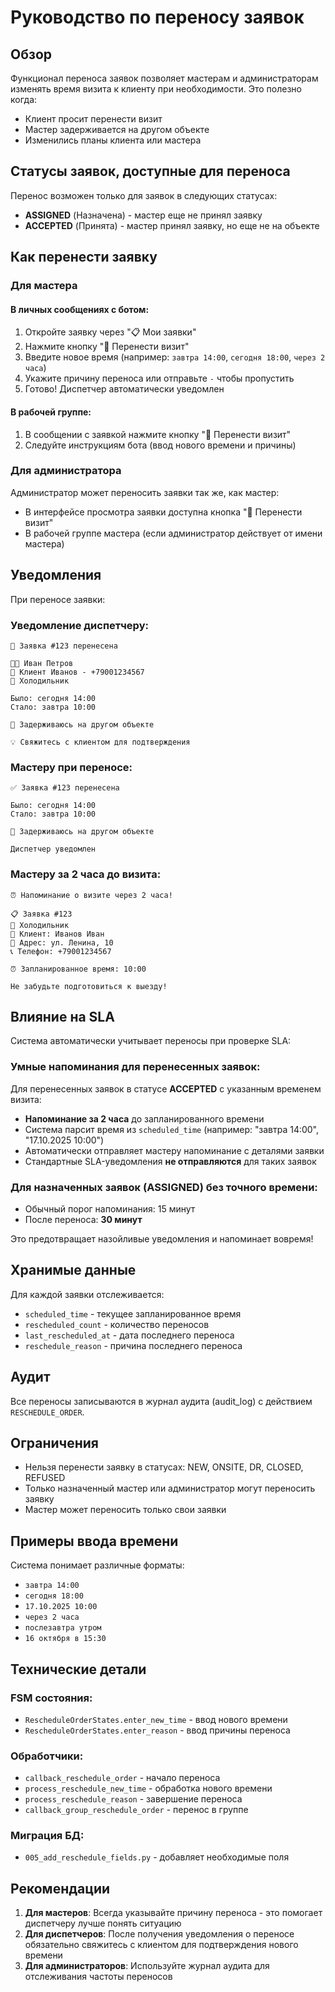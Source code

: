 # Руководство по переносу заявок

## Обзор

Функционал переноса заявок позволяет мастерам и администраторам изменять время визита к клиенту при необходимости. Это полезно когда:
- Клиент просит перенести визит
- Мастер задерживается на другом объекте
- Изменились планы клиента или мастера

## Статусы заявок, доступные для переноса

Перенос возможен только для заявок в следующих статусах:
- **ASSIGNED** (Назначена) - мастер еще не принял заявку
- **ACCEPTED** (Принята) - мастер принял заявку, но еще не на объекте

## Как перенести заявку

### Для мастера

#### В личных сообщениях с ботом:
1. Откройте заявку через "📋 Мои заявки"
2. Нажмите кнопку "📅 Перенести визит"
3. Введите новое время (например: `завтра 14:00`, `сегодня 18:00`, `через 2 часа`)
4. Укажите причину переноса или отправьте `-` чтобы пропустить
5. Готово! Диспетчер автоматически уведомлен

#### В рабочей группе:
1. В сообщении с заявкой нажмите кнопку "📅 Перенести визит"
2. Следуйте инструкциям бота (ввод нового времени и причины)

### Для администратора

Администратор может переносить заявки так же, как мастер:
- В интерфейсе просмотра заявки доступна кнопка "📅 Перенести визит"
- В рабочей группе мастера (если администратор действует от имени мастера)

## Уведомления

При переносе заявки:

### Уведомление диспетчеру:
```
📅 Заявка #123 перенесена

👨‍🔧 Иван Петров
👤 Клиент Иванов - +79001234567
🔧 Холодильник

Было: сегодня 14:00
Стало: завтра 10:00

📝 Задерживаюсь на другом объекте

💡 Свяжитесь с клиентом для подтверждения
```

### Мастеру при переносе:
```
✅ Заявка #123 перенесена

Было: сегодня 14:00
Стало: завтра 10:00

📝 Задерживаюсь на другом объекте

Диспетчер уведомлен
```

### Мастеру за 2 часа до визита:
```
⏰ Напоминание о визите через 2 часа!

📋 Заявка #123
🔧 Холодильник
👤 Клиент: Иванов Иван
📍 Адрес: ул. Ленина, 10
📞 Телефон: +79001234567

⏰ Запланированное время: 10:00

Не забудьте подготовиться к выезду!
```

## Влияние на SLA

Система автоматически учитывает переносы при проверке SLA:

### Умные напоминания для перенесенных заявок:
Для перенесенных заявок в статусе **ACCEPTED** с указанным временем визита:
- **Напоминание за 2 часа** до запланированного времени
- Система парсит время из `scheduled_time` (например: "завтра 14:00", "17.10.2025 10:00")
- Автоматически отправляет мастеру напоминание с деталями заявки
- Стандартные SLA-уведомления **не отправляются** для таких заявок

### Для назначенных заявок (ASSIGNED) без точного времени:
- Обычный порог напоминания: 15 минут
- После переноса: **30 минут**

Это предотвращает назойливые уведомления и напоминает вовремя!

## Хранимые данные

Для каждой заявки отслеживается:
- `scheduled_time` - текущее запланированное время
- `rescheduled_count` - количество переносов
- `last_rescheduled_at` - дата последнего переноса
- `reschedule_reason` - причина последнего переноса

## Аудит

Все переносы записываются в журнал аудита (audit_log) с действием `RESCHEDULE_ORDER`.

## Ограничения

- Нельзя перенести заявку в статусах: NEW, ONSITE, DR, CLOSED, REFUSED
- Только назначенный мастер или администратор могут переносить заявку
- Мастер может переносить только свои заявки

## Примеры ввода времени

Система понимает различные форматы:
- `завтра 14:00`
- `сегодня 18:00`
- `17.10.2025 10:00`
- `через 2 часа`
- `послезавтра утром`
- `16 октября в 15:30`

## Технические детали

### FSM состояния:
- `RescheduleOrderStates.enter_new_time` - ввод нового времени
- `RescheduleOrderStates.enter_reason` - ввод причины переноса

### Обработчики:
- `callback_reschedule_order` - начало переноса
- `process_reschedule_new_time` - обработка нового времени
- `process_reschedule_reason` - завершение переноса
- `callback_group_reschedule_order` - перенос в группе

### Миграция БД:
- `005_add_reschedule_fields.py` - добавляет необходимые поля

## Рекомендации

1. **Для мастеров**: Всегда указывайте причину переноса - это помогает диспетчеру лучше понять ситуацию
2. **Для диспетчеров**: После получения уведомления о переносе обязательно свяжитесь с клиентом для подтверждения нового времени
3. **Для администраторов**: Используйте журнал аудита для отслеживания частоты переносов

